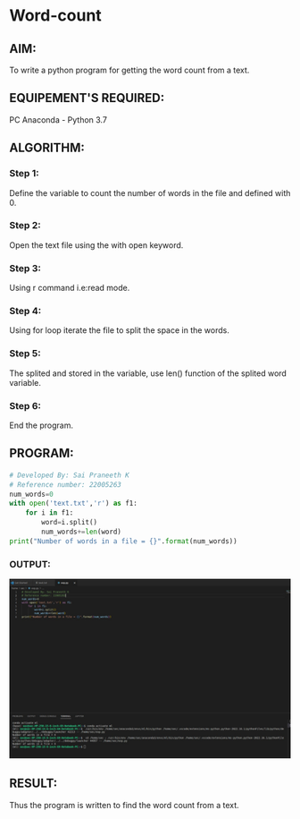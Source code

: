 # Word-count
## AIM:
To write a python program for getting the word count from a text.
## EQUIPEMENT'S REQUIRED: 
PC
Anaconda - Python 3.7
## ALGORITHM: 
### Step 1:
Define the variable to count the number of words in the file and defined with 0.
### Step 2: 
 Open the text file using the with open keyword.
### Step 3: 
Using r command i.e:read mode.
### Step 4:  
Using for loop iterate the file to split the space in the words.
### Step 5: 
The splited and stored in the variable, use len() function of the splited word variable.
### Step 6: 
End the program.
## PROGRAM:
```python
# Developed By: Sai Praneeth K
# Reference number: 22005263
num_words=0
with open('text.txt','r') as f1:         
    for i in f1:
        word=i.split()
        num_words+=len(word)
print("Number of words in a file = {}".format(num_words))
```
### OUTPUT:
![MODEL](/word%20count1.jpg)
## RESULT:
Thus the program is written to find the word count from a text.

